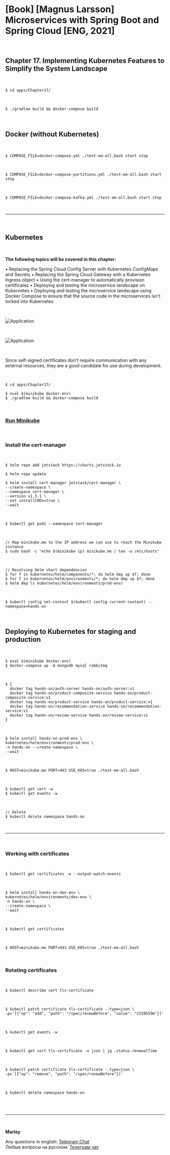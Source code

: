 # [Book] [Magnus Larsson] Microservices with Spring Boot and Spring Cloud [ENG, 2021]

<br/>

## Chapter 17. Implementing Kubernetes Features to Simplify the System Landscape


<br/>

```
$ cd apps/Chapter17/
```

<br/>

```
$ ./gradlew build && docker-compose build
```


<br/>

## Docker (without Kubernetes)

<br/>

```
$ COMPOSE_FILE=docker-compose.yml ./test-em-all.bash start stop
```

<br/>

```
$ COMPOSE_FILE=docker-compose-partitions.yml ./test-em-all.bash start stop
```

<br/>

```
$ COMPOSE_FILE=docker-compose-kafka.yml ./test-em-all.bash start stop
```

<br/>
<hr/>
<br/>


## Kubernetes

<br/>

**The following topics will be covered in this chapter:**

• Replacing the Spring Cloud Config Server with Kubernetes ConfigMaps and Secrets
• Replacing the Spring Cloud Gateway with a Kubernetes Ingress object
• Using the cert-manager to automatically provision certificates
• Deploying and testing the microservice landscape on Kubernetes
• Deploying and testing the microservice landscape using Docker Compose to ensure that the source code in the microservices isn't locked into Kubernetes

<br/>

![Application](/img/ch17-pic01.png?raw=true)

<br/>

![Application](/img/ch17-pic02.png?raw=true)


<br/>

Since self-signed certificates don't require communication with any external resources, they are a good candidate for use during development. 


<br/>

```
$ cd apps/Chapter17/

$ eval $(minikube docker-env)
$ ./gradlew build && docker-compose build
```

<br/>

### [Run Minikube](15-Chapter.md)

<br/>

### Install the cert-manager

<br/>

```
$ helm repo add jetstack https://charts.jetstack.io

$ helm repo update

$ helm install cert-manager jetstack/cert-manager \
--create-namespace \
--namespace cert-manager \
--version v1.3.1 \
--set installCRDs=true \
--wait
```

<br/>

```
$ kubectl get pods --namespace cert-manager
```

<br/>

```
// Map minikube.me to the IP address we can use to reach the Minikube instance
$ sudo bash -c "echo $(minikube ip) minikube.me | tee -a /etc/hosts"
```


<br/>

```
// Resolving Helm chart dependencies
$ for f in kubernetes/helm/components/*; do helm dep up $f; done
$ for f in kubernetes/helm/environments/*; do helm dep up $f; done
$ helm dep ls kubernetes/helm/environments/prod-env/
```

<br/>

```
$ kubectl config set-context $(kubectl config current-context) --namespace=hands-on
```


<br/>

## Deploying to Kubernetes for staging and production

<br/>

```
$ eval $(minikube docker-env)
$ docker-compose up -d mongodb mysql rabbitmq
```

<br/>

```
$ {
  docker tag hands-on/auth-server hands-on/auth-server:v1
  docker tag hands-on/product-composite-service hands-on/product-composite-service:v1
  docker tag hands-on/product-service hands-on/product-service:v1
  docker tag hands-on/recommendation-service hands-on/recommendation-service:v1
  docker tag hands-on/review-service hands-on/review-service:v1
}
```

<br/>

```
$ helm install hands-on-prod-env \
kubernetes/helm/environments/prod-env \
-n hands-on --create-namespace \
--wait
```

<br/>

```
$ HOST=minikube.me PORT=443 USE_K8S=true ./test-em-all.bash
```

<br/>

```
$ kubectl get cert -w
$ kubectl get events -w
```

<br/>

```
// Delete
$ kubectl delete namespace hands-on
```

<br/>
<hr/>
<br/>

### Working with certificates

<br/>

```
$ kubectl get certificates -w --output-watch-events
```

<br/>

```
$ helm install hands-on-dev-env \
kubernetes/helm/environments/dev-env \
-n hands-on \
--create-namespace \
--wait
```

<br/>

```
$ kubectl get certificates
```

<br/>

```
$ HOST=minikube.me PORT=443 USE_K8S=true ./test-em-all.bash
```

<br/>

### Rotating certificates

<br/>

```
$ kubectl describe cert tls-certificate
```

<br/>

```
$ kubectl patch certificate tls-certificate --type=json \
-p='[{"op": "add", "path": "/spec/renewBefore", "value": "2159h59m"}]'
```

<br/>

```
$ kubectl get events -w
```

<br/>

```
$ kubectl get cert tls-certificate -o json | jq .status.renewalTime
```

<br/>

```
$ kubectl patch certificate tls-certificate --type=json \
-p='[{"op": "remove", "path": "/spec/renewBefore"}]'
```

<br/>

```
$ kubectl delete namespace hands-on
```


<br/><br/>

---

<br/>

**Marley**

Any questions in english: <a href="https://javadev.org/chat/">Telegram Chat</a>  
Любые вопросы на русском: <a href="https://javadev.ru/chat/">Телеграм чат</a>